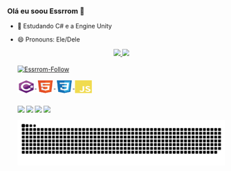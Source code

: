 ### Olá eu soou Essrrom 👋

- 🌱 Estudando C# e a Engine Unity
- 😄 Pronouns: Ele/Dele
  <div align="center">
  <a href="https://github.com/Essrrom">
  <img height="180em" src="https://github-readme-stats.vercel.app/api?username=Essrrom&show_icons=true&theme=dark&include_all_commits=true&count_private=true"/>
  <img height="180em" src="https://github-readme-stats.vercel.app/api/top-langs/?username=Essrrom&layout=compact&langs_count=7&theme=dark"/>
  </div>
  
  <div style="display: inline_block"><br>
    <img align="center" alt="Essrrom-Follow" height="30" width="200" src="https://img.shields.io/github/followers/{username}.svg?style=social&label=Follow&maxAge=2592000"><br><br>
    <img align="center" alt="Essrrom-C#" height="30" width="40" src="https://raw.githubusercontent.com/devicons/devicon/master/icons/csharp/csharp-original.svg">
    <img align="center" alt="Essrrom-HTML" height="30" width="40" src="https://raw.githubusercontent.com/devicons/devicon/master/icons/html5/html5-original.svg">
    <img align="center" alt="Essrrom-CSS" height="30" width="40" src="https://raw.githubusercontent.com/devicons/devicon/master/icons/css3/css3-original.svg">
    <img align="center" alt="Essrrom-Js" height="30" width="40" src="https://raw.githubusercontent.com/devicons/devicon/master/icons/javascript/javascript-plain.svg">
  </div>
  
  ##
  
  <div> 

  <a href="https://www.instagram.com/rom_reis/" target="_blank"><img src="https://img.shields.io/badge/-Instagram-%23E4405F?style=for-the-badge&logo=instagram&logoColor=white"     target="_blank"></a>
 <a href="The Essrrom#6229" target="_blank"><img src="https://img.shields.io/badge/Discord-7289DA?style=for-the-badge&logo=discord&logoColor=white" target="_blank"></a> 
   <a href="https://www.facebook.com/essrrom.reis" target="_blank"><img src="https://img.shields.io/badge/Facebook-1877F2?style=for-the-badge&logo=facebook&logoColor=white" target="_blank"></a>
    <a href="https://steamcommunity.com/profiles/76561199010541154s" target="_blank"><img src="https://img.shields.io/badge/Steam-000000?style=for-the-badge&logo=steam&logoColor=white" target="_blank"></a>
    
   ![Snake animation](https://github.com/Essrrom/Essrrom/blob/output/github-contribution-grid-snake.svg)
    
  </div>
    

  
  
  
